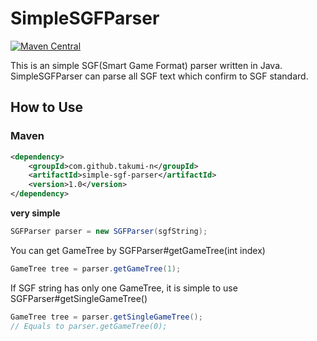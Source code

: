 # SimpleSGFParser

[![Maven Central](https://maven-badges.herokuapp.com/maven-central/com.github.takumi-n/simple-sgf-parser/badge.svg)](https://maven-badges.herokuapp.com/maven-central/com.github.takumi-n/simple-sgf-parser)

This is an simple SGF(Smart Game Format) parser written in Java.
SimpleSGFParser can parse all SGF text which confirm to SGF standard.

## How to Use

### Maven
```xml
<dependency>
    <groupId>com.github.takumi-n</groupId>
    <artifactId>simple-sgf-parser</artifactId>
    <version>1.0</version>
</dependency>
```

**very simple**

```java
SGFParser parser = new SGFParser(sgfString);
```

You can get GameTree by SGFParser#getGameTree(int index)

```java
GameTree tree = parser.getGameTree(1);
```

If SGF string has only one GameTree, it is simple to use SGFParser#getSingleGameTree()

```java
GameTree tree = parser.getSingleGameTree();
// Equals to parser.getGameTree(0);
```

